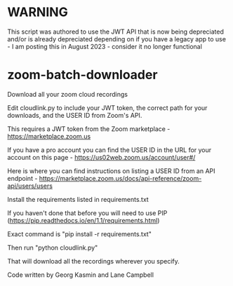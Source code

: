 # WARNING #
This script was authored to use the JWT API that is now being depreciated and/or is already depreciated depending on if you have a legacy app to use - I am posting this in August 2023 - consider it no longer functional

# zoom-batch-downloader
Download all your zoom cloud recordings

Edit cloudlink.py to include your JWT token, the correct path for your downloads, and the USER ID from Zoom's API. 

This requires a JWT token from the Zoom marketplace - https://marketplace.zoom.us

If you have a pro account you can find the USER ID in the URL for your account on this page - https://us02web.zoom.us/account/user#/

Here is where you can find instructions on listing a USER ID from an API endpoint - https://marketplace.zoom.us/docs/api-reference/zoom-api/users/users

Install the requirements listed in requirements.txt 

If you haven't done that before you will need to use PIP (https://pip.readthedocs.io/en/1.1/requirements.html)

Exact command is "pip install -r requirements.txt"

Then run "python cloudlink.py"

That will download all the recordings wherever you specify. 

Code written by Georg Kasmin and Lane Campbell
